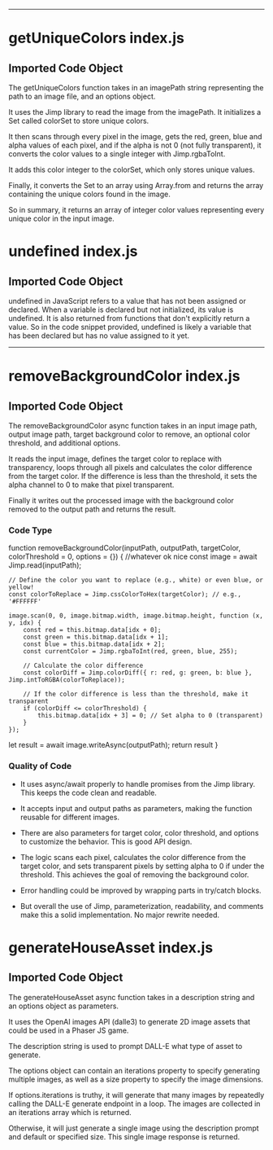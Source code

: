 
  
  
  
  
  
  
  
  
  
  
  
  
  
  

---
# getUniqueColors index.js
## Imported Code Object

The getUniqueColors function takes in an imagePath string representing the path to an image file, and an options object. 

It uses the Jimp library to read the image from the imagePath. It initializes a Set called colorSet to store unique colors. 

It then scans through every pixel in the image, gets the red, green, blue and alpha values of each pixel, and if the alpha is not 0 (not fully transparent), it converts the color values to a single integer with Jimp.rgbaToInt. 

It adds this color integer to the colorSet, which only stores unique values.

Finally, it converts the Set to an array using Array.from and returns the array containing the unique colors found in the image.

So in summary, it returns an array of integer color values representing every unique color in the input image.

# undefined index.js
## Imported Code Object

undefined in JavaScript refers to a value that has not been assigned or declared. When a variable is declared but not initialized, its value is undefined. It is also returned from functions that don't explicitly return a value. So in the code snippet provided, undefined is likely a variable that has been declared but has no value assigned to it yet.


  
  
---
# removeBackgroundColor index.js
## Imported Code Object

The removeBackgroundColor async function takes in an input image path, output image path, target background color to remove, an optional color threshold, and additional options. 

It reads the input image, defines the target color to replace with transparency, loops through all pixels and calculates the color difference from the target color. If the difference is less than the threshold, it sets the alpha channel to 0 to make that pixel transparent. 

Finally it writes out the processed image with the background color removed to the output path and returns the result.


### Code Type


function removeBackgroundColor(inputPath, outputPath, targetColor, colorThreshold = 0, options = {}) {
  //whatever ok nice
    const image = await Jimp.read(inputPath);

    // Define the color you want to replace (e.g., white) or even blue, or yellow!
    const colorToReplace = Jimp.cssColorToHex(targetColor); // e.g., '#FFFFFF'

    image.scan(0, 0, image.bitmap.width, image.bitmap.height, function (x, y, idx) {
        const red = this.bitmap.data[idx + 0];
        const green = this.bitmap.data[idx + 1];
        const blue = this.bitmap.data[idx + 2];
        const currentColor = Jimp.rgbaToInt(red, green, blue, 255);

        // Calculate the color difference
        const colorDiff = Jimp.colorDiff({ r: red, g: green, b: blue }, Jimp.intToRGBA(colorToReplace));

        // If the color difference is less than the threshold, make it transparent
        if (colorDiff <= colorThreshold) {
            this.bitmap.data[idx + 3] = 0; // Set alpha to 0 (transparent)
        }
    });

   let result =  await image.writeAsync(outputPath);
   return result
}


### Quality of Code


- It uses async/await properly to handle promises from the Jimp library. This keeps the code clean and readable.

- It accepts input and output paths as parameters, making the function reusable for different images. 

- There are also parameters for target color, color threshold, and options to customize the behavior. This is good API design.

- The logic scans each pixel, calculates the color difference from the target color, and sets transparent pixels by setting alpha to 0 if under the threshold. This achieves the goal of removing the background color.

- Error handling could be improved by wrapping parts in try/catch blocks. 

- But overall the use of Jimp, parameterization, readability, and comments make this a solid implementation. No major rewrite needed.


# generateHouseAsset index.js
## Imported Code Object

The generateHouseAsset async function takes in a description string and an options object as parameters. 

It uses the OpenAI images API (dalle3) to generate 2D image assets that could be used in a Phaser JS game.

The description string is used to prompt DALL-E what type of asset to generate.

The options object can contain an iterations property to specify generating multiple images, as well as a size property to specify the image dimensions.

If options.iterations is truthy, it will generate that many images by repeatedly calling the DALL-E generate endpoint in a loop. The images are collected in an iterations array which is returned.

Otherwise, it will just generate a single image using the description prompt and default or specified size. This single image response is returned.


  
  
  
  